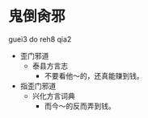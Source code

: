 # 鬼倒肏邪
guei3 do reh8 qia2
+ 歪门邪道
  * 泰县方言志
    - 不要看他～的，还真能赚到钱。
+ 指歪门邪道
  * 兴化方言词典
    - 而今～的反而弄到钱。

